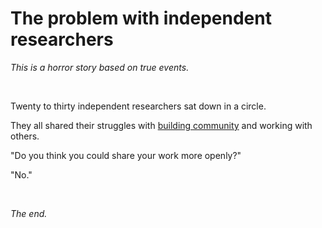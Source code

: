 # The problem with independent researchers

*This is a horror story based on true events.*

<br>

Twenty to thirty independent researchers sat down in a circle.

They all shared their struggles with [building community](https://www.todepond.com/wikiblogarden/blending/goals/community/) and working with others. 

"Do you think you could share your work more openly?"

"No."

<br>

*The end.*
